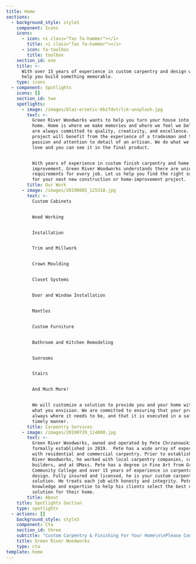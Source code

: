 ```yaml
---
title: Home
sections:
  - background_style: style1
    component: Icons
    icons:
      - icon: <i class="fas fa-hammer"></i>
        title: <i class="fas fa-hammer"></i>
      - icon: fa-toolbox
        title: toolbox
    section_id: one
    title: >-
      With over 15 years of experience in custom carpentry and design we can
      help you build something memorable.
    type: icons
  - component: Spotlights
    icons: []
    section_id: two
    spotlights:
      - image: /images/blaz-erzetic-6bifdxtrlck-unsplash.jpg
        text: >-
          Green River Woodworks wants to help you turn your house into your
          home. Home is where we make memories and where we feel we belong. We
          are always committed to quality, creativity, and excellence. Your
          project will benefit from the experience of a tradesman and the
          passion and attention to detail of an artisan. We do what we know and
          love and you can see it in the final product. 


          With years of experience in custom finish carpentry and home
          improvement, Green River Woodworks understands there are unique
          requirements for every job. Let us help you find the right solution
          for your next new construction or home-improvement project.
        title: Our Work
      - image: /images/20190805_125318.jpg
        text: >-
          Custom Cabinets


          Wood Working


          Installation


          Trim and Millwork


          Crown Moulding


          Closet Systems


          Door and Window Installation


          Mantles


          Custom Furniture


          Bathroom and Kitchen Remodeling


          Sunrooms


          Stairs


          And Much More!


          We will customize a solution to provide you and your home with exactly
          what you envision. We are committed to ensuring that your project is
          always where it needs to be, and that it is executed in a safe and
          timely manner.
        title: Carpentry Services
      - image: /images/20190729_114000.jpg
        text: >-
          Green River Woodworks, owned and operated by Pete Chrzanowski, was
          formally established in 2019.  Pete has a wide array of experience
          with residential and commercial carpentry. Prior to establishing Green
          River Woodworks, he worked with local carpentry companies, custom
          builders, and at UMass. Pete has a degree in Fine Art from Greenfield
          Community College and over 15 years of experience in carpentry and
          design. Fully insured and licensed, he is your custom carpentry
          solution. He treats each job with honesty and integrity. Pete has the
          knowledge and expertise to help his clients select the best custom
          solution for their home.
        title: About
    title: Spotlights Section
    type: spotlights
  - actions: []
    background_style: style3
    component: Cta
    section_id: three
    subtitle: "Custom Carpentry & Finishing For Your Home\n\nPlease Contact Us:\n\n\U0001F4F1413-522-0583\n\n\U0001F4E7 pete@greenriverwoodworks.com"
    title: Green River Woodworks
    type: cta
template: home
---
```


